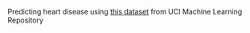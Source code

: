 Predicting heart disease using [this dataset](https://archive.ics.uci.edu/ml/datasets/Heart+Disease) from UCI Machine Learning Repository
